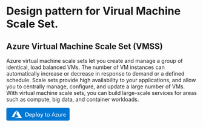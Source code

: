 # Design pattern for Virual Machine Scale Set. 

## Azure Virtual Machine Scale Set (VMSS)


Azure virtual machine scale sets let you create and manage a group of identical, load balanced VMs. The number of VM instances can automatically increase or decrease in response to demand or a defined schedule. Scale sets provide high availability to your applications, and allow you to centrally manage, configure, and update a large number of VMs. With virtual machine scale sets, you can build large-scale services for areas such as compute, big data, and container workloads.


<a href="https://portal.azure.com/#create/Microsoft.Template/uri/https%3A%2F%2Fraw.githubusercontent.com%2Fsabil05%2FAzureAutoScale%2Fmaster%2FVMSSDeploy.json" target="_blank">
    <img src="https://raw.githubusercontent.com/Azure/azure-quickstart-templates/master/1-CONTRIBUTION-GUIDE/images/deploytoazure.png"/>
</a>
